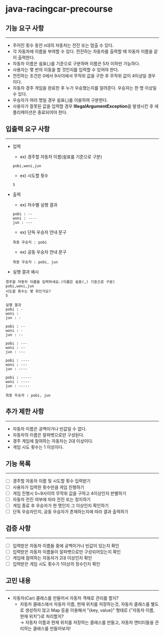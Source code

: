 # java-racingcar-precourse

## 기능 요구 사항

---

- 주어진 횟수 동안 n대의 자동차는 전진 또는 멈출 수 있다.
- 각 자동차에 이름을 부여할 수 있다. 전진하는 자동차를 출력할 때 자동차 이름을 같이 출력한다.
- 자동차 이름은 쉼표(,)를 기준으로 구분하며 이름은 5자 이하만 가능하다.
- 사용자는 몇 번의 이동을 할 것인지를 입력할 수 있어야 한다.
- 전진하는 조건은 0에서 9사이에서 무작위 값을 구한 후 무작위 값이 4이상일 경우이다.
- 자동차 경주 게임을 완료한 후 누가 우승했는지를 알려준다. 우승자는 한 명 이상일 수 있다.
- 우승자가 여러 명일 경우 쉼표(,)를 이용하여 구분한다.
- 사용자가 잘못된 값을 입력할 경우 **IllegalArgumentException**을 발생시킨 후 애플리케이션은 종료되어야 한다.

## 입출력 요구 사항

---

- 입력
  - ex) 경주할 자동차 이름(쉼표를 기준으로 구분)
  ```
  pobi,woni,jun
  ```
  - ex) 시도할 횟수
  ```
  5
  ```
  
- 출력
  - ex) 차수별 실행 결과
  ```
  pobi : --
  woni : ----
  jun : ---
  ```
  - ex) 단독 우승자 안내 문구
  ```
  최종 우승자 : pobi
  ```
  - ex) 공동 우승자 안내 문구
  ```
  최종 우승자 : pobi, jun
  ```
- 실행 결과 예시
```
경주할 자동차 이름을 입력하세요.(이름은 쉼표(,) 기준으로 구분)
pobi,woni,jun
시도할 횟수는 몇 회인가요?
5

실행 결과
pobi : -
woni : 
jun : -

pobi : --
woni : -
jun : --

pobi : ---
woni : --
jun : ---

pobi : ----
woni : ---
jun : ----

pobi : -----
woni : ----
jun : -----

최종 우승자 : pobi, jun
```

## 추가 제한 사항

---

- 자동차 이름은 공백이거나 빈값일 수 없다.
- 자동차의 이름은 알파벳으로만 구성된다.
- 경주 게임에 참여하는 자동차는 2대 이상이다.
- 게임 시도 횟수는 1 이상이다.

## 기능 목록

---

- [ ] 경주할 자동차 이름 및 시도할 횟수 입력받기
- [ ] 사용자가 입력한 횟수만큼 게임 진행하기
- [ ] 게임 진행시 0~9사이의 무작위 값을 구하고 4이상인지 판별하기
- [ ] 자동차 전진 여부에 따라 전진 또는 정지하기
- [ ] 게임 종료 후 우승자가 한 명인지 그 이상인지 확인하기
- [ ] 단독 우승자인지, 공동 우승자가 존재하는지에 따라 결과 출력하기

## 검증 사항

---

- [ ] 입력받은 자동차 이름들 중에 공백이거나 빈값이 있는지 확인
- [ ] 입력받은 자동차 이름들이 알파벳으로만 구성되어있는지 확인
- [ ] 게임에 참여하는 자동차가 2대 이상인지 확인
- [ ] 입력받은 게임 시도 횟수가 1이상의 정수인지 확인

## 고민 내용

---

- 자동차(Car) 클래스를 만들어서 자동차 객체로 관리를 할지?
  - 자동차 클래스에서 자동차 이름, 현재 위치를 저장하는것, 자동차 클래스를 별도로 생성하지 않고 Map 등을 이용해서 "{key, value}" 형태로 {"자동차 이름, 현재 위치"}로 처리할지? <br>
  &rarr; 자동차 이름과 현재 위치를 저장하는 클래스를 만들고, 자동차 엔티티들을 관리하는 클래스를 만들어보자!
